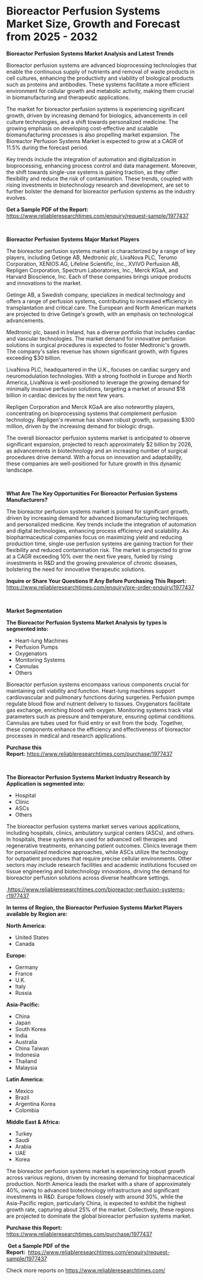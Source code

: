 <p><h1>Bioreactor Perfusion Systems Market Size, Growth and Forecast from 2025 - 2032</h1></p><p><strong>Bioreactor Perfusion Systems Market Analysis and Latest Trends</strong></p>
<p><p>Bioreactor perfusion systems are advanced bioprocessing technologies that enable the continuous supply of nutrients and removal of waste products in cell cultures, enhancing the productivity and viability of biological products such as proteins and antibodies. These systems facilitate a more efficient environment for cellular growth and metabolic activity, making them crucial in biomanufacturing and therapeutic applications.</p><p>The market for bioreactor perfusion systems is experiencing significant growth, driven by increasing demand for biologics, advancements in cell culture technologies, and a shift towards personalized medicine. The growing emphasis on developing cost-effective and scalable biomanufacturing processes is also propelling market expansion. The Bioreactor Perfusion Systems Market is expected to grow at a CAGR of 11.5% during the forecast period. </p><p>Key trends include the integration of automation and digitalization in bioprocessing, enhancing process control and data management. Moreover, the shift towards single-use systems is gaining traction, as they offer flexibility and reduce the risk of contamination. These trends, coupled with rising investments in biotechnology research and development, are set to further bolster the demand for bioreactor perfusion systems as the industry evolves.</p></p>
<p><strong>Get a Sample PDF of the Report:&nbsp;</strong> <a href="https://www.reliableresearchtimes.com/enquiry/request-sample/1977437?utm_campaign=3209&utm_medium=2&utm_source=Github&utm_content=ia&utm_term=05032025&utm_id=bioreactor-perfusion-systems">https://www.reliableresearchtimes.com/enquiry/request-sample/1977437</a></p>
<p>&nbsp;</p>
<p><strong>Bioreactor Perfusion Systems Major Market Players</strong></p>
<p><p>The bioreactor perfusion systems market is characterized by a range of key players, including Getinge AB, Medtronic plc, LivaNova PLC, Terumo Corporation, XENIOS AG, Lifeline Scientific, Inc., XVIVO Perfusion AB, Repligen Corporation, Spectrum Laboratories, Inc., Merck KGaA, and Harvard Bioscience, Inc. Each of these companies brings unique products and innovations to the market.</p><p>Getinge AB, a Swedish company, specializes in medical technology and offers a range of perfusion systems, contributing to increased efficiency in transplantation and critical care. The European and North American markets are projected to drive Getinge's growth, with an emphasis on technological advancements.</p><p>Medtronic plc, based in Ireland, has a diverse portfolio that includes cardiac and vascular technologies. The market demand for innovative perfusion solutions in surgical procedures is expected to foster Medtronic's growth. The company's sales revenue has shown significant growth, with figures exceeding $30 billion.</p><p>LivaNova PLC, headquartered in the U.K., focuses on cardiac surgery and neuromodulation technologies. With a strong foothold in Europe and North America, LivaNova is well-positioned to leverage the growing demand for minimally invasive perfusion solutions, targeting a market of around $18 billion in cardiac devices by the next few years.</p><p>Repligen Corporation and Merck KGaA are also noteworthy players, concentrating on bioprocessing systems that complement perfusion technology. Repligen's revenue has shown robust growth, surpassing $300 million, driven by the increasing demand for biologic drugs.</p><p>The overall bioreactor perfusion systems market is anticipated to observe significant expansion, projected to reach approximately $2 billion by 2026, as advancements in biotechnology and an increasing number of surgical procedures drive demand. With a focus on innovation and adaptability, these companies are well-positioned for future growth in this dynamic landscape.</p></p>
<p>&nbsp;</p>
<p><strong>What Are The Key Opportunities For Bioreactor Perfusion Systems Manufacturers?</strong></p>
<p><p>The bioreactor perfusion systems market is poised for significant growth, driven by increasing demand for advanced biomanufacturing techniques and personalized medicine. Key trends include the integration of automation and digital technologies, enhancing process efficiency and scalability. As biopharmaceutical companies focus on maximizing yield and reducing production time, single-use perfusion systems are gaining traction for their flexibility and reduced contamination risk. The market is projected to grow at a CAGR exceeding 10% over the next five years, fueled by rising investments in R&D and the growing prevalence of chronic diseases, bolstering the need for innovative therapeutic solutions.</p></p>
<p><strong>Inquire or Share Your Questions If Any Before Purchasing This Report:</strong> <a href="https://www.reliableresearchtimes.com/enquiry/pre-order-enquiry/1977437?utm_campaign=3209&utm_medium=2&utm_source=Github&utm_content=ia&utm_term=05032025&utm_id=bioreactor-perfusion-systems">https://www.reliableresearchtimes.com/enquiry/pre-order-enquiry/1977437</a></p>
<p>&nbsp;</p>
<p><strong>Market Segmentation</strong></p>
<p><strong>The Bioreactor Perfusion Systems Market Analysis by types is segmented into:</strong></p>
<p><ul><li>Heart-lung Machines</li><li>Perfusion Pumps</li><li>Oxygenators</li><li>Monitoring Systems</li><li>Cannulas</li><li>Others</li></ul></p>
<p><p>Bioreactor perfusion systems encompass various components crucial for maintaining cell viability and function. Heart-lung machines support cardiovascular and pulmonary functions during surgeries. Perfusion pumps regulate blood flow and nutrient delivery to tissues. Oxygenators facilitate gas exchange, enriching blood with oxygen. Monitoring systems track vital parameters such as pressure and temperature, ensuring optimal conditions. Cannulas are tubes used for fluid entry or exit from the body. Together, these components enhance the efficiency and effectiveness of bioreactor processes in medical and research applications.</p></p>
<p><strong>Purchase this Report:&nbsp;</strong><a href="https://www.reliableresearchtimes.com/purchase/1977437?utm_campaign=3209&utm_medium=2&utm_source=Github&utm_content=ia&utm_term=05032025&utm_id=bioreactor-perfusion-systems">https://www.reliableresearchtimes.com/purchase/1977437</a></p>
<p>&nbsp;</p>
<p><strong>The Bioreactor Perfusion Systems Market Industry Research by Application is segmented into:</strong></p>
<p><ul><li>Hospital</li><li>Clinic</li><li>ASCs</li><li>Others</li></ul></p>
<p><p>The bioreactor perfusion systems market serves various applications, including hospitals, clinics, ambulatory surgical centers (ASCs), and others. In hospitals, these systems are used for advanced cell therapies and regenerative treatments, enhancing patient outcomes. Clinics leverage them for personalized medicine approaches, while ASCs utilize the technology for outpatient procedures that require precise cellular environments. Other sectors may include research facilities and academic institutions focused on tissue engineering and biotechnology innovations, driving the demand for bioreactor perfusion solutions across diverse healthcare settings.</p></p>
<p><a href="https://www.reliableresearchtimes.com/bioreactor-perfusion-systems-r1977437?utm_campaign=3209&utm_medium=2&utm_source=Github&utm_content=ia&utm_term=05032025&utm_id=bioreactor-perfusion-systems">&nbsp;https://www.reliableresearchtimes.com/bioreactor-perfusion-systems-r1977437</a></p>
<p><strong>In terms of Region, the Bioreactor Perfusion Systems Market Players available by Region are:</strong></p>
<p>
    <p> <strong> North America: </strong>
        <ul>
            <li>United States</li>
            <li>Canada</li>
        </ul>
        </p> 
    <p> <strong> Europe: </strong>
        <ul>
            <li>Germany</li>
            <li>France</li>
            <li>U.K.</li>
            <li>Italy</li>
            <li>Russia</li>
        </ul>
        </p> 
    <p> <strong> Asia-Pacific: </strong>
        <ul>
            <li>China</li>
            <li>Japan</li>
            <li>South Korea</li>
            <li>India</li>
            <li>Australia</li>
            <li>China Taiwan</li>
            <li>Indonesia</li>
            <li>Thailand</li>
            <li>Malaysia</li>
        </ul>
        </p> 
    <p> <strong> Latin America: </strong>
        <ul>
            <li>Mexico</li>
            <li>Brazil</li>
            <li>Argentina Korea</li>
            <li>Colombia</li>
        </ul>
        </p> 
    <p> <strong> Middle East & Africa: </strong>
        <ul>
            <li>Turkey</li>
            <li>Saudi</li>
            <li>Arabia</li>
            <li>UAE</li>
            <li>Korea</li>
        </ul>
    </p>
    </p>
<p><p>The bioreactor perfusion systems market is experiencing robust growth across various regions, driven by increasing demand for biopharmaceutical production. North America leads the market with a share of approximately 40%, owing to advanced biotechnology infrastructure and significant investments in R&D. Europe follows closely with around 30%, while the Asia-Pacific region, particularly China, is expected to exhibit the highest growth rate, capturing about 25% of the market. Collectively, these regions are projected to dominate the global bioreactor perfusion systems market.</p></p>
<p><strong>Purchase this Report: </strong><a href="https://www.reliableresearchtimes.com/purchase/1977437?utm_campaign=3209&utm_medium=2&utm_source=Github&utm_content=ia&utm_term=05032025&utm_id=bioreactor-perfusion-systems">https://www.reliableresearchtimes.com/purchase/1977437</a></p>
<p>&nbsp;<strong>Get a Sample PDF of the Report:&nbsp;&nbsp;</strong><a href="https://www.reliableresearchtimes.com/enquiry/request-sample/1977437?utm_campaign=3209&utm_medium=2&utm_source=Github&utm_content=ia&utm_term=05032025&utm_id=bioreactor-perfusion-systems">https://www.reliableresearchtimes.com/enquiry/request-sample/1977437</a></p>
<p><strong></strong></p>
<p>Check more reports on <a href="https://www.reliableresearchtimes.com/?utm_campaign=3209&utm_medium=2&utm_source=Github&utm_content=ia&utm_term=05032025&utm_id=bioreactor-perfusion-systems">https://www.reliableresearchtimes.com/</a></p>